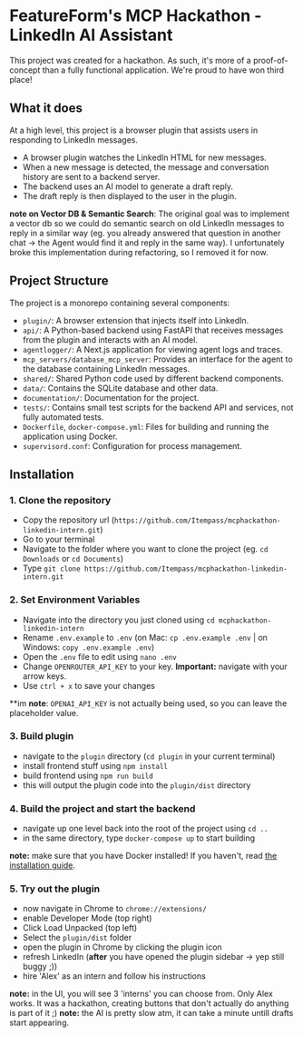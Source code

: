 # FeatureForm's MCP Hackathon - LinkedIn AI Assistant

This project was created for a hackathon. As such, it's more of a proof-of-concept than a fully functional application. We're proud to have won third place!

## What it does

At a high level, this project is a browser plugin that assists users in responding to LinkedIn messages.

- A browser plugin watches the LinkedIn HTML for new messages.
- When a new message is detected, the message and conversation history are sent to a backend server.
- The backend uses an AI model to generate a draft reply.
- The draft reply is then displayed to the user in the plugin.

**note on Vector DB & Semantic Search**: The original goal was to implement a vector db so we could do semantic search on old LinkedIn messages to reply in a similar way (eg. you already answered that question in another chat -> the Agent would find it and reply in the same way). I unfortunately broke this implementation during refactoring, so I removed it for now.

## Project Structure

The project is a monorepo containing several components:

- `plugin/`: A browser extension that injects itself into LinkedIn.
- `api/`: A Python-based backend using FastAPI that receives messages from the plugin and interacts with an AI model.
- `agentlogger/`: A Next.js application for viewing agent logs and traces.
- `mcp_servers/database_mcp_server`: Provides an interface for the agent to the database containing LinkedIn messages.
- `shared/`: Shared Python code used by different backend components.
- `data/`: Contains the SQLite database and other data.
- `documentation/`: Documentation for the project.
- `tests/`: Contains small test scripts for the backend API and services, not fully automated tests.
- `Dockerfile`, `docker-compose.yml`: Files for building and running the application using Docker.
- `supervisord.conf`: Configuration for process management.

## Installation

### 1. Clone the repository
- Copy the repository url (`https://github.com/Itempass/mcphackathon-linkedin-intern.git`)
- Go to your terminal
- Navigate to the folder where you want to clone the project (eg. `cd Downloads` or `cd Documents`)
- Type `git clone https://github.com/Itempass/mcphackathon-linkedin-intern.git`

### 2. Set Environment Variables
- Navigate into the directory you just cloned using `cd mcphackathon-linkedin-intern`
- Rename `.env.example` to `.env` (on Mac: `cp .env.example .env` | on Windows: `copy .env.example .env`)
- Open the `.env` file to edit using `nano .env`
- Change `OPENROUTER_API_KEY` to your key. **Important:** navigate with your arrow keys.
- Use `ctrl + x` to save your changes

**im
**note**: `OPENAI_API_KEY` is not actually being used, so you can leave the placeholder value.

### 3. Build plugin
- navigate to the `plugin` directory (`cd plugin` in your current terminal)
- install frontend stuff using `npm install`
- build frontend using `npm run build`
- this will output the plugin code into the `plugin/dist` directory

### 4. Build the project and start the backend
- navigate up one level back into the root of the project using `cd ..`
- in the same directory, type `docker-compose up` to start building

**note:** make sure that you have Docker installed! If you haven't, read [the installation guide](https://docs.docker.com/engine/install/).


### 5. Try out the plugin
- now navigate in Chrome to `chrome://extensions/`
- enable Developer Mode (top right)
- Click Load Unpacked (top left)
- Select the `plugin/dist` folder
- open the plugin in Chrome by clicking the plugin icon
- refresh LinkedIn (**after** you have opened the plugin sidebar -> yep still buggy ;))
- hire 'Alex' as an intern and follow his instructions

**note:** in the UI, you will see 3 'interns' you can choose from. Only Alex works. It was a hackathon, creating buttons that don't actually do anything is part of it ;) 
**note:** the AI is pretty slow atm, it can take a minute untill drafts start appearing.